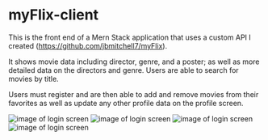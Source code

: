 # myFlix-client
This is the front end of a Mern Stack application that uses a custom API I created (https://github.com/jbmitchell7/myFlix).

It shows movie data including director, genre, and a poster; as well as more detailed data on the directors and genre. Users are able to search for movies by title.

Users must register and are then able to add and remove movies from their favorites as well as update any other profile data on the profile screen.

![image of login screen](https://github.com/jbmitchell7/myFlix-client/src/img/movies.png)
![image of login screen](https://github.com/jbmitchell7/myFlix-client/src/img/login.png)
![image of login screen](https://github.com/jbmitchell7/myFlix-client/src/img/register.png)
![image of login screen](https://github.com/jbmitchell7/myFlix-client/src/img/profile.png)